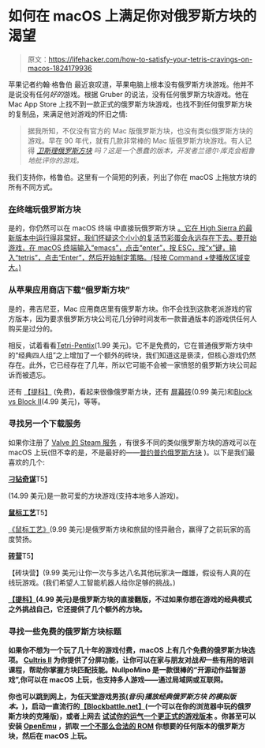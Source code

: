 # 如何在 macOS 上满足你对俄罗斯方块的渴望

> 原文：<https://lifehacker.com/how-to-satisfy-your-tetris-cravings-on-macos-1824179936>

苹果记者约翰·格鲁伯 最近哀叹道，苹果电脑上根本没有俄罗斯方块游戏。他并不是说没有任何*好的*游戏。根据 Gruber 的说法，没有任何俄罗斯方块游戏。他在 Mac App Store 上找不到一款正式的俄罗斯方块游戏，也找不到任何俄罗斯方块的复制品，来满足他对游戏的怀旧之情:

> 据我所知，不仅没有官方的 Mac 版俄罗斯方块，也没有类似俄罗斯方块的游戏。早在 90 年代，就有几款非常棒的 Mac 版俄罗斯方块游戏。有人记得 [*卫斯理俄罗斯方块*](https://harddrop.com/wiki/Wesleyan_Tetris) *吗？这是一个愚蠢的版本，开发者兰德尔·库克会粗鲁地批评你的游戏。*



我们支持你，格鲁伯。这里有一个简短的列表，列出了你在 macOS 上拖放方块的所有不同方式。

### [在](https://lifehacker.com/unlock-old-school-arcade-games-in-your-mac-s-terminal-5984870)终端玩俄罗斯方块

是的，你仍然可以在 macOS 终端 中直接玩俄罗斯方块 [。它在 High Sierra 的最新版本中运行得非常好，我们怀疑这个小小的复活节彩蛋会永远存在下去。要开始游戏，在 macOS 终端输入“emacs”，点击“enter”，按 ESC，按“x”键，输入“tetris”，点击“Enter”，然后开始制定策略。(轻按 Command +使播放区域变大。)](https://lifehacker.com/unlock-old-school-arcade-games-in-your-mac-s-terminal-5984870)

### 从苹果应用商店下载“俄罗斯方块”

是的，弗吉尼亚，Mac 应用商店里有俄罗斯方块。你不会找到这款老派游戏的官方版本，因为要求俄罗斯方块公司花几分钟时间发布一款普通版本的游戏供任何人购买是过分的。

相反，试着看看[Tetri-Pentix](https://itunes.apple.com/us/app/tetri-pentix/id959325015?mt=12)(1.99 美元)。它不是免费的，它在普通俄罗斯方块中的“经典四人组”之上增加了一个额外的砖块，我们知道这是亵渎，但核心游戏仍然存在。此外，它已经存在了几年，所以它可能不会被一家愤怒的俄罗斯方块公司起诉而被遗忘。

还有 [【提科】](https://itunes.apple.com/us/app/tico/id439658430?mt=12) (免费)，看起来很像俄罗斯方块，还有 [屏幕砖](https://itunes.apple.com/us/app/screen-bricks/id935285238?mt=12)(0.99 美元)和[Block vs Block II](https://itunes.apple.com/us/app/block-vs-block-ii/id1225463443?mt=12)(4.99 美元)，等等。

### 寻找另一个下载服务

如果你注册了 [Valve 的 Steam 服务](http://store.steampowered.com/) ，有很多不同的类似俄罗斯方块的游戏可以在 macOS 上玩(但不幸的是，不是最好的——[普约普约俄罗斯方块](http://store.steampowered.com/app/546050/Puyo_PuyoTetris/) )。以下是我们最喜欢的几个:

[**刁钻奇谋**](http://store.steampowered.com/app/437920/Tricky_Towers/)T5】

(14.99 美元)是一款可爱的方块游戏(支持本地多人游戏)。

[**鼠标工艺**](http://store.steampowered.com/app/252750/MouseCraft/)T5】

[《鼠标工艺》](http://store.steampowered.com/app/252750/MouseCraft/)(9.99 美元)是俄罗斯方块和旅鼠的怪异融合，赢得了之前玩家的高度赞扬。

[**砖营**](http://store.steampowered.com/app/496850/Brick_Battalion/)T5】

【砖块营】(9.99 美元)让你一次与多达八名其他玩家决一雌雄，假设有人真的在线玩游戏。(我们希望人工智能机器人给你足够的挑战。)

[](http://store.steampowered.com/app/748980/Tico/)

**[【提科】](http://store.steampowered.com/app/748980/Tico/)(4.99 美元)是俄罗斯方块的直接翻版，不过如果你想在游戏的经典模式之外挑战自己，它还提供了几个额外的方块。**

### **寻找一些免费的俄罗斯方块标题**

**如果你不想为一个玩了几十年的游戏付费，macOS 上有几个免费的俄罗斯方块选项。 [Cultris II](http://gewaltig.net/) 为你提供了分屏功能，让你可以在家与朋友对战*和*一些有用的培训课程，帮助你掌握方块匹配技能。NullpoMino 是一款很棒的“开源动作益智游戏”,你可以在 macOS 上玩，也支持多人游戏——通过局域网或互联网。**

**你也可以跳到网上，为任天堂游戏男孩(*音乐)播放经典俄罗斯方块 的模拟版本。*)，启动一直流行的[【Blockbattle.net】](http://blockbattle.net/)(一个可以在你的浏览器中玩的俄罗斯方块的克隆版)，或者上网去 [试试你的运气一个更正式的游戏版本](https://tetris.com/play-tetris/) 。你甚至可以安装 [OpenEmu](https://lifehacker.com/openemu-the-all-in-one-game-emulator-adds-support-for-1749946858) ，抓取 [一个不那么合法的 ROM](https://www.emuparadise.me/Nintendo_Entertainment_System_ROMs/Tetris_(USA)/57251) 你想要的任何版本的俄罗斯方块，然后在 macOS 上玩。**